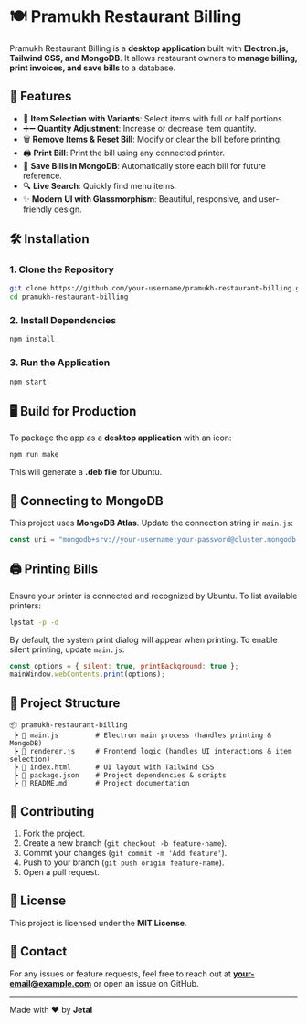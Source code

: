 # 🍽️ Pramukh Restaurant Billing

Pramukh Restaurant Billing is a **desktop application** built with **Electron.js, Tailwind CSS, and MongoDB**. It allows restaurant owners to **manage billing, print invoices, and save bills** to a database.

## 🚀 Features

- 🛒 **Item Selection with Variants**: Select items with full or half portions.
- ➕➖ **Quantity Adjustment**: Increase or decrease item quantity.
- 🗑️ **Remove Items & Reset Bill**: Modify or clear the bill before printing.
- 🖨️ **Print Bill**: Print the bill using any connected printer.
- 💾 **Save Bills in MongoDB**: Automatically store each bill for future reference.
- 🔍 **Live Search**: Quickly find menu items.
- ✨ **Modern UI with Glassmorphism**: Beautiful, responsive, and user-friendly design.

## 🛠️ Installation

### **1. Clone the Repository**
```sh
git clone https://github.com/your-username/pramukh-restaurant-billing.git
cd pramukh-restaurant-billing
```

### **2. Install Dependencies**
```sh
npm install
```

### **3. Run the Application**
```sh
npm start
```

## 🖥️ Build for Production

To package the app as a **desktop application** with an icon:
```sh
npm run make
```
This will generate a **.deb file** for Ubuntu.

## 🔌 Connecting to MongoDB

This project uses **MongoDB Atlas**. Update the connection string in `main.js`:
```js
const uri = "mongodb+srv://your-username:your-password@cluster.mongodb.net/?retryWrites=true&w=majority";
```

## 🖨️ Printing Bills

Ensure your printer is connected and recognized by Ubuntu. To list available printers:
```sh
lpstat -p -d
```
By default, the system print dialog will appear when printing. To enable silent printing, update `main.js`:
```js
const options = { silent: true, printBackground: true };
mainWindow.webContents.print(options);
```

## 📂 Project Structure
```
📦 pramukh-restaurant-billing
 ┣ 📜 main.js         # Electron main process (handles printing & MongoDB)
 ┣ 📜 renderer.js     # Frontend logic (handles UI interactions & item selection)
 ┣ 📜 index.html      # UI layout with Tailwind CSS
 ┣ 📜 package.json    # Project dependencies & scripts
 ┣ 📜 README.md       # Project documentation
```

## 🤝 Contributing

1. Fork the project.
2. Create a new branch (`git checkout -b feature-name`).
3. Commit your changes (`git commit -m 'Add feature'`).
4. Push to your branch (`git push origin feature-name`).
5. Open a pull request.

## 📜 License
This project is licensed under the **MIT License**.

## 💌 Contact
For any issues or feature requests, feel free to reach out at **your-email@example.com** or open an issue on GitHub.

---
Made with ❤️ by **Jetal**

